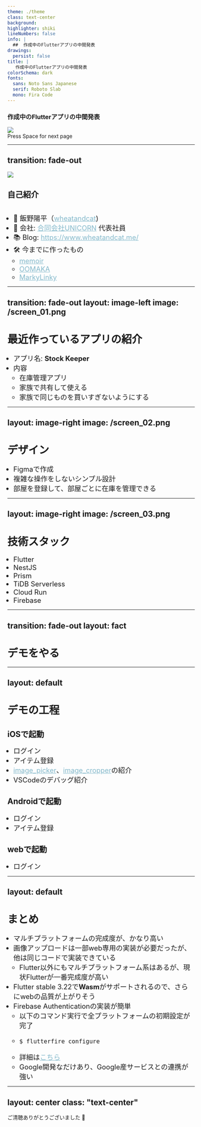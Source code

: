 ```yaml
---
theme: ./theme
class: text-center
background:
highlighter: shiki
lineNumbers: false
info: |
  ##  作成中のFlutterアプリの中間発表
drawings:
  persist: false
title: |
   作成中のFlutterアプリの中間発表
colorSchema: dark
fonts:
  sans: Noto Sans Japanese
  serif: Roboto Slab
  mono: Fira Code
---
```


### 作成中のFlutterアプリの中間発表

<div class="flex justify-center pt-10">
  <img
    class="w-50 pt-2"
    src="/logo.svg"
  />
</div>

<div class="pt-12">
  <span @click="$slidev.nav.next" class="px-2 py-1 rounded cursor-pointer" hover="bg-white bg-opacity-10">
    Press Space for next page <carbon:arrow-right class="inline"/>
  </span>
</div>

<!--
The last comment block of each slide will be treated as slide notes. It will be visible and editable in Presenter Mode along with the slide. [Read more in the docs](https://sli.dev/guide/syntax.html#notes)
-->

---
transition: fade-out 
---

<div class="flex pb-5">
  <div class="px-5">
    <div class="rounded-full bg-white w-30 h-30 overflow-hidden border-2 border-black border-dotted border-opacity-20">
      <img
        class="w-40 pt-2"
        src="/account.png"
      />
    </div>
  </div>
  <div class="mt-11">
    <h2><b>自己紹介</b></h2>
  </div>
</div>
<br />

- 📝 飯野陽平（[wheatandcat](https://github.com/wheatandcat))
- 🏢 会社: [合同会社UNICORN](https://www.unicornllc.dev/) 代表社員
- 📚 Blog: https://www.wheatandcat.me/
- 🛠 今までに作ったもの
  - [memoir](https://memoir-lp-mvbeacmwe-wheatandcat.vercel.app/)
  - [OOMAKA](https://oomaka.vercel.app)
  - [MarkyLinky](https://github.com/wheatandcat/MarkyLinky)

<style>
ul {
  padding-left: 1rem;
  margin-top: 0.1rem;
}
li {
  @apply font-500;
  font-size:1.15rem;
}
a {
  color: #84b9cb;
  @apply font-500;
}
</style>


---
transition: fade-out 
layout: image-left
image: /screen_01.png
---

# 最近作っているアプリの紹介

- アプリ名: **Stock Keeper**
- 内容
   - 在庫管理アプリ
   - 家族で共有して使える
   - 家族で同じものを買いすぎないようにする


<style>
ul {
  padding-left: 1rem;
  margin-top: 0.1rem;
}
li {
  @apply font-300;
  font-size:1.15rem;
}
a {
  color: #84b9cb;
  @apply font-300;
}
</style>

---
layout: image-right
image: /screen_02.png
---

# デザイン
 - Figmaで作成
 - 複雑な操作をしないシンプル設計
 - 部屋を登録して、部屋ごとに在庫を管理できる



<style>
ul {
  padding-left: 1rem;
  margin-top: 0.1rem;
}
li {
  @apply font-300;
  font-size:1.15rem;
}
a {
  color: #84b9cb;
  @apply font-300;
}

p {
  color: #fff !important;
  opacity: 1 !important;
}
</style>


---
layout: image-right
image: /screen_03.png
---

# 技術スタック

 - Flutter
 - NestJS
 - Prism
 - TiDB Serverless
 - Cloud Run
 - Firebase 

<style>
ul {
  padding-left: 1rem;
  margin-top: 0.1rem;
}
li {
  @apply font-300;
  font-size:1.15rem;
}
a {
  color: #84b9cb;
  @apply font-300;
}

p {
  color: #fff !important;
  opacity: 1 !important;
}
</style>

---
transition: fade-out 
layout: fact
---

# デモをやる


<style>
ul {
  padding-left: 1rem;
  margin-top: 0.1rem;
}
li {
  @apply font-300;
  font-size:1.15rem;
}
a {
  color: #84b9cb;
  @apply font-300;
}

p {
  color: #fff !important;
  opacity: 1 !important;
}
</style>

---
layout: default
---

# デモの工程

## iOSで起動
 - ログイン
 - アイテム登録
 - [image_picker](https://pub.dev/packages/image_picker)、[image_cropper](https://pub.dev/packages/image_cropper)の紹介
 - VSCodeのデバッグ紹介

## Androidで起動
 - ログイン
 - アイテム登録

## webで起動
 - ログイン

<style>
ul {
  padding-left: 1rem;
  margin-top: 0.1rem;
}
li {
  @apply font-300;
  font-size:1.15rem;
}
a {
  color: #84b9cb;
  @apply font-300;
}

p {
  color: #fff !important;
  opacity: 1 !important;
}
</style>


---
layout: default
---

# まとめ
  - マルチプラットフォームの完成度が、かなり高い
  - 画像アップロードは一部web専用の実装が必要だったが、他は同じコードで実装できている
    - Flutter以外にもマルチプラットフォーム系はあるが、現状Flutterが一番完成度が高い
   - Flutter stable 3.22で**Wasm**がサポートされるので、さらにwebの品質が上がりそう
  - Firebase Authenticationの実装が簡単
    - 以下のコマンド実行で全プラットフォームの初期設定が完了
    - ```bash
      $ flutterfire configure
      ```
    - 詳細は[こちら](https://firebase.google.com/docs/flutter/setup?hl=ja&platform=ios)
    - Google開発なだけあり、Google産サービスとの連携が強い

<style>
ul {
  padding-left: 1rem;
  margin-top: 0.1rem;
}
li {
  @apply font-300;
  font-size:1.15rem;
}
a {
  color: #84b9cb;
  @apply font-300;
}
p {
  color: #fff !important;
  opacity: 1 !important;
}
</style>

---
layout: center
class: "text-center"
---

<div class="text-2xl font-700 text-enter w-full">
  <div>ご清聴ありがとうございました 🎉 </div>
</div>

<style>
.main {
  display: flex;
  height: 80%;
  width: 100%;
  justify-content: center;
  align-items: center;
  color: #46AE35;
}
</style>
